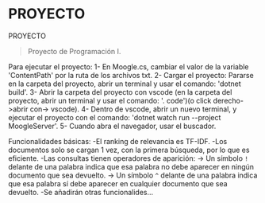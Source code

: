 # PROYECTO
PROYECTO
> Proyecto de Programación I.

 Para ejecutar el proyecto:
 1- En Moogle.cs, cambiar el valor de la variable 'ContentPath' por la ruta de los archivos txt. 
 2- Cargar el proyecto: Pararse en la carpeta del proyecto, abrir un terminal y usar el comando: 'dotnet build'.
 3- Abrir la carpeta del proyecto con vscode (en la carpeta del proyecto, abrir un terminal y usar el comando: '. code')(o click derecho->abrir con-> vscode).
 4- Dentro de vscode, abrir un nuevo terminal, y ejecutar el proyecto con el comando: 'dotnet watch run --project MoogleServer'.
 5- Cuando abra el navegador, usar el buscador. 
 
 Funcionalidades básicas:
 -El ranking de relevancia es TF-IDF.
 -Los documentos solo se cargan 1 vez, con la primera búsqueda, por lo que es eficiente.
 -Las consultas tienen operadores de aparición:
   -> Un símbolo `!` delante de una palabra indica que esa palabra no debe aparecer en ningún documento que sea devuelto.
   -> Un símbolo `^` delante de una palabra indica que esa palabra sí debe aparecer en cualquier documento que sea devuelto.
 -Se añadirán otras funcionalides...
